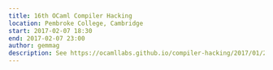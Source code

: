 ```yaml
---
title: 16th OCaml Compiler Hacking 
location: Pembroke College, Cambridge
start: 2017-02-07 18:30
end: 2017-02-07 23:00
author: gemmag
description: See https://ocamllabs.github.io/compiler-hacking/2017/01/24/february-compiler-hacking.html
---
```

